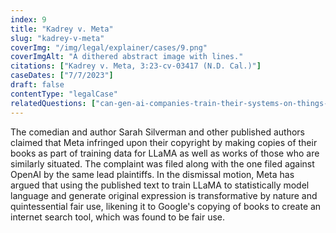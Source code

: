 ```yaml
---
index: 9
title: "Kadrey v. Meta"
slug: "kadrey-v-meta"
coverImg: "/img/legal/explainer/cases/9.png"
coverImgAlt: "A dithered abstract image with lines."
citations: ["Kadrey v. Meta, 3:23-cv-03417 (N.D. Cal.)"]
caseDates: ["7/7/2023"]
draft: false 
contentType: "legalCase"
relatedQuestions: ["can-gen-ai-companies-train-their-systems-on-things-i-made"]
---
```

The comedian and author Sarah Silverman and other published authors claimed that Meta infringed upon their copyright by making copies of their books as part of training data for LLaMA as well as works of those who are similarly situated. The complaint was filed along with the one filed against OpenAI by the same lead plaintiffs. In the dismissal motion, Meta has argued that using the published text to train LLaMA to statistically model language and generate original expression is transformative by nature and quintessential fair use, likening it to Google's copying of books to create an internet search tool, which was found to be fair use. 

